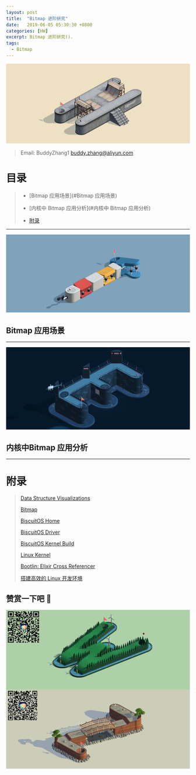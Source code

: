 ```yaml
---
layout: post
title:  "Bitmap 进阶研究"
date:   2019-06-05 05:30:30 +0800
categories: [HW]
excerpt: Bitmap 进阶研究().
tags:
  - Bitmap
---
```


![DTS](https://raw.githubusercontent.com/EmulateSpace/PictureSet/master/BiscuitOS/kernel/IND00000H.jpg)

> Email: BuddyZhang1 <buddy.zhang@aliyun.com>

# 目录

> - [Bitmap 应用场景](#Bitmap 应用场景)
>
> - [内核中 Bitmap 应用分析](#内核中 Bitmap 应用分析)
>
> - [附录](#附录)

-----------------------------------
<span id="Bitmap 应用场景"></span>

![DTS](https://raw.githubusercontent.com/EmulateSpace/PictureSet/master/BiscuitOS/kernel/IND00000T.jpg)

## Bitmap 应用场景


-----------------------------------
<span id="内核中Bitmap 应用分析"></span>

![DTS](https://raw.githubusercontent.com/EmulateSpace/PictureSet/master/BiscuitOS/kernel/IND00000E.jpg)

## 内核中Bitmap 应用分析

-----------------------------------------------

# <span id="附录">附录</span>

> [Data Structure Visualizations](https://www.cs.usfca.edu/~galles/visualization/Algorithms.html)
>
> [Bitmap](https://biscuitos.github.io/blog/BITMAP/)
>
> [BiscuitOS Home](https://biscuitos.github.io/)
>
> [BiscuitOS Driver](https://biscuitos.github.io/blog/BiscuitOS_Catalogue/)
>
> [BiscuitOS Kernel Build](https://biscuitos.github.io/blog/Kernel_Build/)
>
> [Linux Kernel](https://www.kernel.org/)
>
> [Bootlin: Elixir Cross Referencer](https://elixir.bootlin.com/linux/latest/source)
>
> [搭建高效的 Linux 开发环境](https://biscuitos.github.io/blog/Linux-debug-tools/)

## 赞赏一下吧 🙂

![MMU](https://raw.githubusercontent.com/EmulateSpace/PictureSet/master/BiscuitOS/kernel/HAB000036.jpg)

